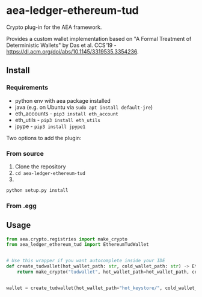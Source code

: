 # aea-ledger-ethereum-tud

Crypto plug-in for the AEA framework. 

Provides a custom wallet implementation based on "A Formal Treatment of Deterministic Wallets" by Das et al. CCS'19 - https://dl.acm.org/doi/abs/10.1145/3319535.3354236.

## Install
### Requirements
- python env with aea package installed
- java (e.g. on Ubuntu via   `sudo apt install default-jre`)
- eth_accounts - `pip3 install eth_account`
- eth_utils - `pip3 install eth_utils`
- jpype - `pip3 install jpype1`

Two options to add the plugin:
### From source
1. Clone the repository
2. `cd aea-ledger-ethereum-tud`
3.  
``` bash
python setup.py install
```

### From .egg


## Usage

``` python
from aea.crypto.registries import make_crypto
from aea_ledger_ethereum_tud import EthereumTudWallet


# Use this wrapper if you want autocomplete inside your IDE
def create_tudwallet(hot_wallet_path: str, cold_wallet_path: str) -> EthereumTudWallet:
    return make_crypto("tudwallet", hot_wallet_path=hot_wallet_path, cold_wallet_path=cold_wallet_path)


wallet = create_tudwallet(hot_wallet_path="hot_keystore/", cold_wallet_path="cold_keystore/")
```
